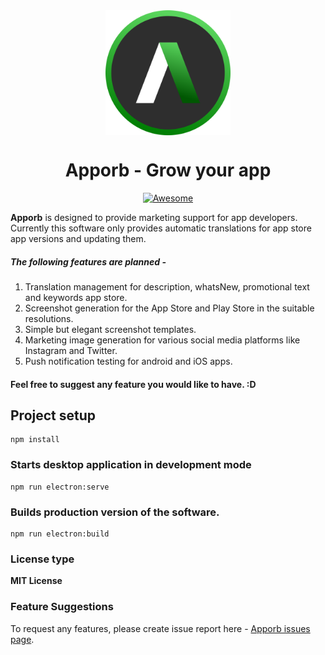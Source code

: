 <div align="center" style="width: 100%;">
<img align="center" style="width:200px" src="https://raw.githubusercontent.com/caesiumstudio/apporb/main/public/icon.png"/>
</div>

<div align="center" style="width:100%">
  <h1 align="center">Apporb - Grow your app</h1>
</div>

<p align="center">
    <a href="https://github.com/sindresorhus/awesome-electron"><img alt="Awesome" src="https://cdn.rawgit.com/sindresorhus/awesome/d7305f38d29fed78fa85652e3a63e154dd8e8829/media/badge.svg"></a>
</p>


**Apporb** is designed to provide marketing support for app developers. Currently this software only provides automatic translations for app store app versions and updating them.

##### The following features are planned -
1. Translation management for description, whatsNew, promotional text and keywords app store.
2. Screenshot generation for the App Store and Play Store in the suitable resolutions.
3. Simple but elegant screenshot templates.
4. Marketing image generation for various social media platforms like Instagram and Twitter.
5. Push notification testing for android and iOS apps.

#### Feel free to suggest any feature you would like to have. :D

## Project setup
```
npm install
```

### Starts desktop application in development mode
```
npm run electron:serve
```

### Builds production version of the software.
```
npm run electron:build
```

### License type
**MIT License**


### Feature Suggestions

To request any features, please create issue report here - [Apporb issues page](https://github.com/caesiumstudio/apporb/issues).
